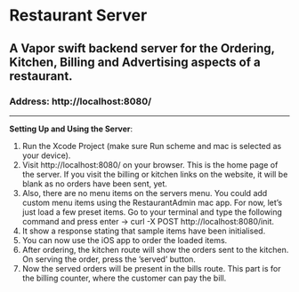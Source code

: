
# Restaurant Server

## A Vapor swift backend server for the Ordering, Kitchen, Billing and Advertising aspects of a restaurant.

### Address: http://localhost:8080/
- - - -
**Setting Up and Using the Server**:
1. Run the Xcode Project (make sure Run scheme and mac is selected as your device).
2. Visit http://localhost:8080/ on your browser. This is the home page of the server. If you visit the billing or kitchen links on the website, it will be blank as no orders have been sent, yet.
3. Also, there are no menu items on the servers menu. You could add custom menu items using the RestaurantAdmin mac app. For now, let’s just load a few preset items. Go to your terminal and type the following command and press enter -> curl -X POST http://localhost:8080/init.
4. It show a response stating that sample items have been initialised.
5. You can now use the iOS app to order the loaded items.
6. After ordering, the kitchen route will show the orders sent to the kitchen. On serving the order, press the ’served’ button.
7. Now the served orders will be present in the bills route. This part is for the billing counter, where the customer can pay the bill. 
